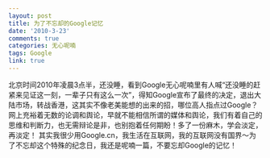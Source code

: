 ```yaml
---
layout: post
title: 为了不忘却的Google记忆
date: '2010-3-23'
comments: true
categories: 无心呢喃
tags: Google
link: true
---
```

北京时间2010年凌晨3点半，还没睡，看到Google无心呢喃里有人喊“还没睡的赶紧来见证这一刻，一辈子只有这么一次”，得知Google宣布了最终的决定，退出大陆市场，转战香港，这其实不像老美能想的出来的招，哪位高人指点过Google？
网上充裕着无数的论调和舆论，早就不能相信所谓的媒体和舆论，我们有着自己的思维和判断力，也无需辩论是非，也别抱着任何期盼！多了一份麻木，学会淡定，再淡定！
其实我很少用Google.cn，我生活在互联网，我的互联网没有国界～为了不忘却这个特殊的纪念日，我还是呢喃一篇，不要忘却Google的记忆！
